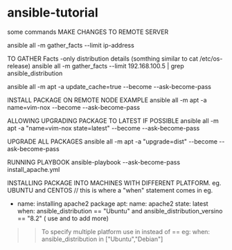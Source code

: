 # ansible-tutorial

some commands
 MAKE CHANGES TO REMOTE SERVER

ansible all -m gather_facts --limit ip-address

TO GATHER Facts -only distribution details (somthing similar to cat /etc/os-release)
ansible all -m gather_facts --limit 192.168.100.5 | grep ansible_distribution

ansible all -m apt -a update_cache=true --become --ask-become-pass

INSTALL PACKAGE ON REMOTE NODE EXAMPLE
ansible all -m apt -a name=vim-nox --become --ask-become-pass

ALLOWING UPGRADING PACKAGE TO LATEST IF POSSIBLE
ansible all -m apt -a "name=vim-nox state=latest" --become --ask-become-pass

UPGRADE ALL PACKAGES 
ansible all -m apt -a "upgrade=dist" --become --ask-become-pass

RUNNING PLAYBOOK
ansible-playbook --ask-become-pass install_apache.yml

INSTALLING PACKAGE INTO MACHINES WITH DIFFERENT PLATFORM. eg. UBUNTU and CENTOS
// this is where  a "when" statement comes in
eg.
  - name: installing apache2 package
    apt:
      name: apache2
      state: latest
    when: ansible_distribution == "Ubuntu" and ansible_distribution_versino == "8.2" ( use and to add more) 


>>To specify multiple platform use in instead of == eg: when: ansible_distribution in  ["Ubuntu","Debian"]
